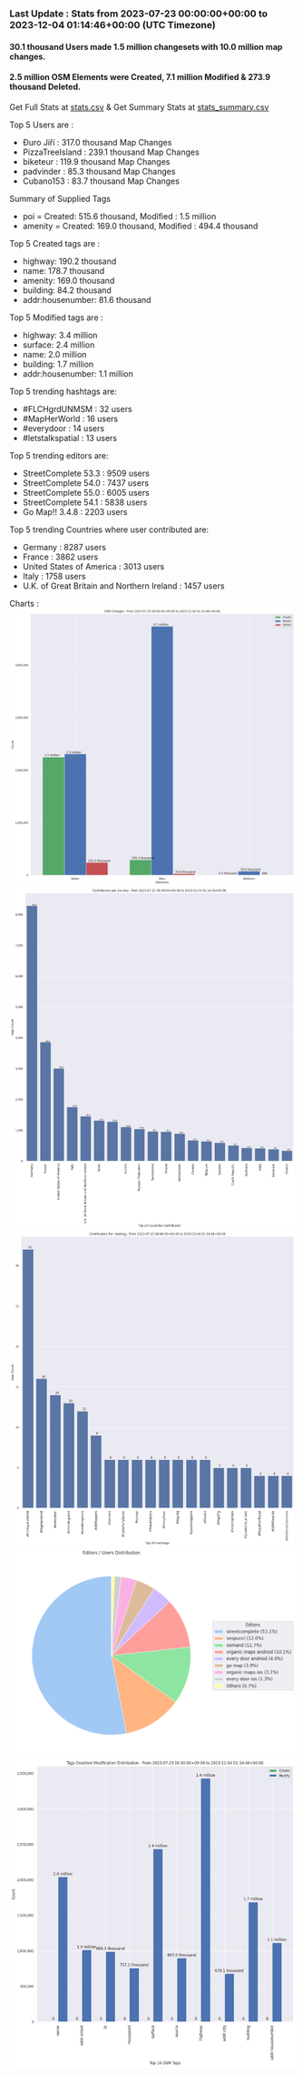### Last Update : Stats from 2023-07-23 00:00:00+00:00 to 2023-12-04 01:14:46+00:00 (UTC Timezone)

#### 30.1 thousand Users made 1.5 million changesets with 10.0 million map changes.
#### 2.5 million OSM Elements were Created, 7.1 million Modified & 273.9 thousand Deleted.
Get Full Stats at [stats.csv](/stats/fieldmappers/Weekly/stats.csv)
 & Get Summary Stats at [stats_summary.csv](/stats/fieldmappers/Weekly/stats_summary.csv)

Top 5 Users are : 
- Đuro Jiří : 317.0 thousand Map Changes
- PizzaTreeIsland : 239.1 thousand Map Changes
- biketeur : 119.9 thousand Map Changes
- padvinder : 85.3 thousand Map Changes
- Cubano153 : 83.7 thousand Map Changes

Summary of Supplied Tags
- poi = Created: 515.6 thousand, Modified : 1.5 million
- amenity = Created: 169.0 thousand, Modified : 494.4 thousand


Top 5 Created tags are :
- highway: 190.2 thousand
- name: 178.7 thousand
- amenity: 169.0 thousand
- building: 84.2 thousand
- addr:housenumber: 81.6 thousand


Top 5 Modified tags are :
- highway: 3.4 million
- surface: 2.4 million
- name: 2.0 million
- building: 1.7 million
- addr:housenumber: 1.1 million


Top 5 trending hashtags are:
- #FLCHgrdUNMSM : 32 users
- #MapHerWorld : 16 users
- #everydoor : 14 users
- #letstalkspatial : 13 users


Top 5 trending editors are:
- StreetComplete 53.3 : 9509 users
- StreetComplete 54.0 : 7437 users
- StreetComplete 55.0 : 6005 users
- StreetComplete 54.1 : 5838 users
- Go Map!! 3.4.8 : 2203 users


Top 5 trending Countries where user contributed are:
- Germany : 8287 users
- France : 3862 users
- United States of America : 3013 users
- Italy : 1758 users
- U.K. of Great Britain and Northern Ireland : 1457 users


 Charts : 
![Alt text](./stats_osm_changes.png) 
![Alt text](./stats_users_per_country.png) 
![Alt text](./stats_users_per_hashtag.png) 
![Alt text](./stats_editors_pie_chart.png) 
![Alt text](./stats_tags.png) 
